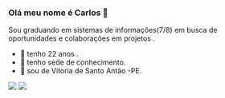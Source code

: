 

### Olá meu nome é Carlos  👋
Sou graduando em sistemas de informações(7/8) em busca de oportunidades e colaborações em projetos .
- 🔭 tenho 22 anos .
- 🌱 tenho sede de conhecimento.
- 🤝 sou de Vitoria de Santo Antão -PE. 




[<img src="https://img.shields.io/badge/linkedin-%230077B5.svg?&style=for-the-badge&logo=linkedin&logoColor=white" />](linkedin.com/in/carlos-andré-866972191) [<img src = "https://img.shields.io/badge/instagram-%23E4405F.svg?&style=for-the-badge&logo=instagram&logoColor=white">](https://www.instagram.com/carlos_filho19/) 

